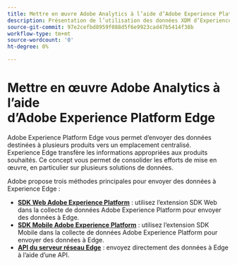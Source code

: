 ```yaml
---
title: Mettre en œuvre Adobe Analytics à l’aide d’Adobe Experience Platform Edge
description: Présentation de l’utilisation des données XDM d’Experience Platform dans Adobe Analytics
source-git-commit: 97e2cefbd8959f088d5f6e9923cad47b5414f38b
workflow-type: tm+mt
source-wordcount: '0'
ht-degree: 0%

---
```


# Mettre en œuvre Adobe Analytics à l’aide d’Adobe Experience Platform Edge

Adobe Experience Platform Edge vous permet d’envoyer des données destinées à plusieurs produits vers un emplacement centralisé. Experience Edge transfère les informations appropriées aux produits souhaités. Ce concept vous permet de consolider les efforts de mise en œuvre, en particulier sur plusieurs solutions de données.

Adobe propose trois méthodes principales pour envoyer des données à Experience Edge :

* **[SDK Web Adobe Experience Platform](web-sdk/overview.md)** : utilisez l’extension SDK Web dans la collecte de données Adobe Experience Platform pour envoyer des données à Edge.
* **[SDK Mobile Adobe Experience Platform](mobile-sdk/overview.md)** : utilisez l’extension SDK Mobile dans la collecte de données Adobe Experience Platform pour envoyer des données à Edge.
* **[API du serveur réseau Edge](edge-api/overview.md)** : envoyez directement des données à Edge à l’aide d’une API.

